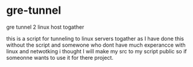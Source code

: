 # gre-tunnel
gre tunnel 2 linux host togather

this is a script for tunneling to linux servers togather as I have done 
this without the script and somewone who dont have much experancce with
linux and netwotking i thought I will make my src to my script public so
if someonne wants to use it for there project.

